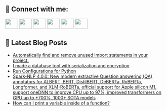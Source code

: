 ## 🔎 Connect with me:
[<img height="32" width="40" src="https://cdn.jsdelivr.net/npm/simple-icons@v5/icons/telegram.svg" />](https://t.me/bullbesh)
[<img height="32" width="40" src="https://cdn.jsdelivr.net/npm/simple-icons@v5/icons/vk.svg" />](https://vk.com/bullbesh)
[<img height="32" width="40" src="https://cdn.jsdelivr.net/npm/simple-icons@v5/icons/twitter.svg" />](https://twitter.com/bullbesh1)
[<img height="32" width="40" src="https://cdn.jsdelivr.net/npm/simple-icons@v5/icons/instagram.svg" />](https://www.instagram.com/bullbesh)
[<img height="32" width="40" src="https://cdn.jsdelivr.net/npm/simple-icons@v5/icons/reddit.svg" />](https://www.reddit.com/user/bullbesh)
[<img height="32" width="40" src="https://cdn.jsdelivr.net/npm/simple-icons@v5/icons/youtube.svg" />](https://www.youtube.com/channel/UCtfjRs6uzgq5mfm8S06WTcg)

## 📕 Latest Blog Posts
<!-- BLOG-POST-LIST:START -->
- [Automatically find and remove unused import statements in your project.](https://www.reddit.com/r/Python/comments/vd3nli/automatically_find_and_remove_unused_import/)
- [I made a database tool with serialization and encryption](https://www.reddit.com/r/Python/comments/vd2v3q/i_made_a_database_tool_with_serialization_and/)
- [Run Configurations for Python](https://www.reddit.com/r/Python/comments/vd2cic/run_configurations_for_python/)
- [Spark-NLP 4.0.0: New modern extractive Question answering &lpar;QA&rpar; annotators for ALBERT, BERT, DistilBERT, DeBERTa, RoBERTa, Longformer, and XLM-RoBERTa, official support for Apple silicon M1, support oneDNN to improve CPU up to 97%, improved transformers on GPU up to +700%, 1000+ SOTA models](https://www.reddit.com/r/Python/comments/vd20o3/sparknlp_400_new_modern_extractive_question/)
- [How can I print a variable inside of a function?](https://www.reddit.com/r/Python/comments/vd1z83/how_can_i_print_a_variable_inside_of_a_function/)
<!-- BLOG-POST-LIST:END -->
